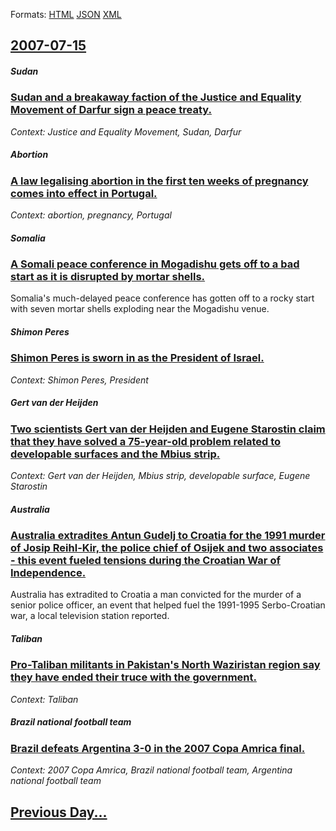 
Formats: [HTML](2007/07/15/index.html)  [JSON](2007/07/15/index.json)  [XML](2007/07/15/index.xml)  

## [2007-07-15](/news/2007/07/15/index.md)

##### Sudan
### [ Sudan and a breakaway faction of the Justice and Equality Movement of Darfur sign a peace treaty. ](/news/2007/07/15/sudan-and-a-breakaway-faction-of-the-justice-and-equality-movement-of-darfur-sign-a-peace-treaty.md)
_Context: Justice and Equality Movement, Sudan, Darfur_

##### Abortion
### [ A law legalising abortion in the first ten weeks of pregnancy comes into effect in Portugal. ](/news/2007/07/15/a-law-legalising-abortion-in-the-first-ten-weeks-of-pregnancy-comes-into-effect-in-portugal.md)
_Context: abortion, pregnancy, Portugal_

##### Somalia
### [ A Somali peace conference in Mogadishu gets off to a bad start as it is disrupted by mortar shells. ](/news/2007/07/15/a-somali-peace-conference-in-mogadishu-gets-off-to-a-bad-start-as-it-is-disrupted-by-mortar-shells.md)
Somalia&#039;s much-delayed peace conference has gotten off to a rocky start with seven mortar shells exploding near the Mogadishu venue.

##### Shimon Peres
### [ Shimon Peres is sworn in as the President of Israel. ](/news/2007/07/15/shimon-peres-is-sworn-in-as-the-president-of-israel.md)
_Context: Shimon Peres, President_

##### Gert van der Heijden
### [ Two scientists Gert van der Heijden and Eugene Starostin claim that they have solved a 75-year-old problem related to developable surfaces and the Mbius strip. ](/news/2007/07/15/two-scientists-gert-van-der-heijden-and-eugene-starostin-claim-that-they-have-solved-a-75-year-old-problem-related-to-developable-surfaces.md)
_Context: Gert van der Heijden, Mbius strip, developable surface, Eugene Starostin_

##### Australia
### [ Australia extradites Antun Gudelj to Croatia for the 1991 murder of Josip Reihl-Kir, the police chief of Osijek and two associates - this event fueled tensions during the Croatian War of Independence. ](/news/2007/07/15/australia-extradites-antun-gudelj-to-croatia-for-the-1991-murder-of-josip-reihl-kir-the-police-chief-of-osijek-and-two-associates-this-e.md)
Australia has extradited to Croatia a man convicted for the murder of a senior police officer, an event that helped fuel the 1991-1995 Serbo-Croatian war, a local television station reported.

##### Taliban
### [ Pro-Taliban militants in Pakistan's North Waziristan region say they have ended their truce with the government. ](/news/2007/07/15/pro-taliban-militants-in-pakistan-s-north-waziristan-region-say-they-have-ended-their-truce-with-the-government.md)
_Context: Taliban_

##### Brazil national football team
### [ Brazil defeats Argentina 3-0 in the 2007 Copa Amrica final. ](/news/2007/07/15/brazil-defeats-argentina-3-0-in-the-2007-copa-america-final.md)
_Context: 2007 Copa Amrica, Brazil national football team, Argentina national football team_

## [Previous Day...](/news/2007/07/14/index.md)

